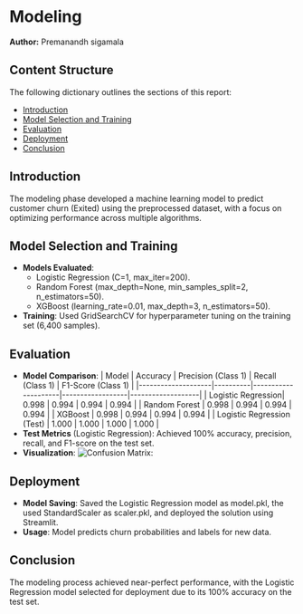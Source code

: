 # Modeling

**Author:** Premanandh sigamala

## Content Structure
The following dictionary outlines the sections of this report:

- [Introduction](#introduction)
- [Model Selection and Training](#model-selection-and-training)
- [Evaluation](#evaluation)
- [Deployment](#deployment)
- [Conclusion](#conclusion)

## Introduction
The modeling phase developed a machine learning model to predict customer churn (Exited) using the preprocessed dataset, with a focus on optimizing performance across multiple algorithms.

## Model Selection and Training
- **Models Evaluated**: 
  - Logistic Regression (C=1, max_iter=200).
  - Random Forest (max_depth=None, min_samples_split=2, n_estimators=50).
  - XGBoost (learning_rate=0.01, max_depth=3, n_estimators=50).
- **Training**: Used GridSearchCV for hyperparameter tuning on the training set (6,400 samples).

## Evaluation
- **Model Comparison**:
  | Model              | Accuracy | Precision (Class 1) | Recall (Class 1) | F1-Score (Class 1) |
  |--------------------|----------|---------------------|------------------|-------------------|
  | Logistic Regression| 0.998    | 0.994              | 0.994           | 0.994            |
  | Random Forest      | 0.998    | 0.994              | 0.994           | 0.994            |
  | XGBoost            | 0.998    | 0.994              | 0.994           | 0.994            |
  | Logistic Regression (Test) | 1.000 | 1.000            | 1.000           | 1.000            |
- **Test Metrics** (Logistic Regression): Achieved 100% accuracy, precision, recall, and F1-score on the test set.
- **Visualization**: ![Confusion Matrix:](/images/confusion_matrix_test.png)

## Deployment
- **Model Saving**: Saved the Logistic Regression model as model.pkl, the used StandardScaler as scaler.pkl, and deployed the solution using Streamlit.
- **Usage**: Model predicts churn probabilities and labels for new data.

## Conclusion
The modeling process achieved near-perfect performance, with the Logistic Regression model selected for deployment due to its 100% accuracy on the test set.